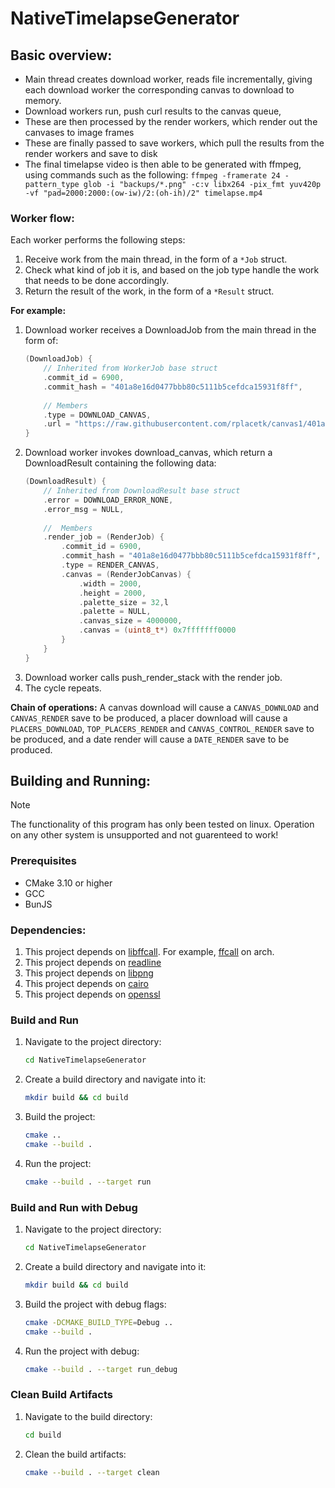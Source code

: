 # NativeTimelapseGenerator

## Basic overview:
- Main thread creates download worker, reads file incrementally, giving each download worker
   the corresponding canvas to download to memory.
- Download workers run, push curl results to the canvas queue,
- These are then processed by the render workers, which render out the canvases to image frames
- These are finally passed to save workers, which pull the results from the render workers and save to disk
- The final timelapse video is then able to be generated with ffmpeg, using commands such as the following: 
   `ffmpeg -framerate 24 -pattern_type glob -i "backups/*.png" -c:v libx264 -pix_fmt yuv420p -vf "pad=2000:2000:(ow-iw)/2:(oh-ih)/2" timelapse.mp4`

### Worker flow:
Each worker performs the following steps:
1. Receive work from the main thread, in the form of a `*Job` struct.
2. Check what kind of job it is, and based on the job type handle the work that needs to be done accordingly.
3. Return the result of the work, in the form of a `*Result` struct.

**For example:**
1. Download worker receives a DownloadJob from the main thread in the form of:
    ```c
    (DownloadJob) {
        // Inherited from WorkerJob base struct
        .commit_id = 6900,
        .commit_hash = "401a8e16d0477bbb80c5111b5cefdca15931f8ff",
        
        // Members
        .type = DOWNLOAD_CANVAS,
        .url = "https://raw.githubusercontent.com/rplacetk/canvas1/401a8e16d0477bbb80c5111b5cefdca15931f8ff/place"
    }
    ```
2. Download worker invokes download_canvas, which return a DownloadResult containing the following data:
    ```c
    (DownloadResult) {
        // Inherited from DownloadResult base struct
        .error = DOWNLOAD_ERROR_NONE,
        .error_msg = NULL,
        
        //  Members
        .render_job = (RenderJob) {
            .commit_id = 6900,
            .commit_hash = "401a8e16d0477bbb80c5111b5cefdca15931f8ff",
            .type = RENDER_CANVAS,
            .canvas = (RenderJobCanvas) {
                .width = 2000,
                .height = 2000,
                .palette_size = 32,l
                .palette = NULL,
                .canvas_size = 4000000,
                .canvas = (uint8_t*) 0x7fffffff0000
            }
        }
    }
3. Download worker calls push_render_stack with the render job.
4. The cycle repeats.

**Chain of operations:**
A canvas download will cause a `CANVAS_DOWNLOAD` and `CANVAS_RENDER` save to be produced, 
a placer download will cause a `PLACERS_DOWNLOAD`, `TOP_PLACERS_RENDER` and `CANVAS_CONTROL_RENDER`
save to be produced, and a date render will cause a `DATE_RENDER` save to be produced.


## Building and Running:
> [!NOTE]
> The functionality of this program has only been tested on linux. Operation on any
> other system is unsupported and not guarenteed to work!

### Prerequisites

- CMake 3.10 or higher
- GCC
- BunJS

### Dependencies:
1. This project depends on [libffcall](https://www.gnu.org/software/libffcall/). For example,
    [ffcall](https://archlinux.org/packages/extra/x86_64/ffcall/) on arch.
2. This project depends on [readline](https://www.gnu.org/software/bash/manual/html_node/Readline-Interaction.html)
3. This project depends on [libpng](http://www.libpng.org/pub/png/libpng.html)
4. This project depends on [cairo](https://www.cairographics.org/) 
5. This project depends on [openssl](https://openssl-library.org/)

### Build and Run

1. Navigate to the project directory:
    ```sh
    cd NativeTimelapseGenerator
    ```

2. Create a build directory and navigate into it:
    ```sh
    mkdir build && cd build
    ```

3. Build the project:
    ```sh
    cmake ..
    cmake --build .
    ```

4. Run the project:
    ```sh
    cmake --build . --target run
    ```

### Build and Run with Debug

1. Navigate to the project directory:
    ```sh
    cd NativeTimelapseGenerator
    ```

2. Create a build directory and navigate into it:
    ```sh
    mkdir build && cd build
    ```

3. Build the project with debug flags:
    ```sh
    cmake -DCMAKE_BUILD_TYPE=Debug ..
    cmake --build .
    ```

4. Run the project with debug:
    ```sh
    cmake --build . --target run_debug
    ```

### Clean Build Artifacts

1. Navigate to the build directory:
    ```sh
    cd build
    ```

2. Clean the build artifacts:
    ```sh
    cmake --build . --target clean
    ```
